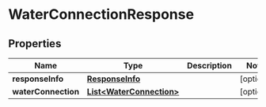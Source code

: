 # WaterConnectionResponse

## Properties
Name | Type | Description | Notes
------------ | ------------- | ------------- | -------------
**responseInfo** | [**ResponseInfo**](ResponseInfo.md) |  |  [optional]
**waterConnection** | [**List&lt;WaterConnection&gt;**](WaterConnection.md) |  |  [optional]
